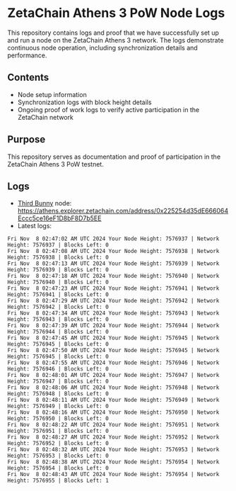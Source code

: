 # ZetaChain Athens 3 PoW Node Logs
This repository contains logs and proof that we have successfully set up and run a node on the ZetaChain Athens 3 network. The logs demonstrate continuous node operation, including synchronization details and performance.

## Contents
- Node setup information
- Synchronization logs with block height details
- Ongoing proof of work logs to verify active participation in the ZetaChain network

## Purpose
This repository serves as documentation and proof of participation in the ZetaChain Athens 3 PoW testnet.

## Logs

- [Third Bunny](https://thirdbunny.xyz/) node: https://athens.explorer.zetachain.com/address/0x225254d35dE666064Eccc5ce16eF1D8bF8D7b5EE
- Latest logs:
```
Fri Nov  8 02:47:02 AM UTC 2024 Your Node Height: 7576937 | Network Height: 7576937 | Blocks Left: 0
Fri Nov  8 02:47:08 AM UTC 2024 Your Node Height: 7576938 | Network Height: 7576938 | Blocks Left: 0
Fri Nov  8 02:47:13 AM UTC 2024 Your Node Height: 7576939 | Network Height: 7576939 | Blocks Left: 0
Fri Nov  8 02:47:18 AM UTC 2024 Your Node Height: 7576940 | Network Height: 7576940 | Blocks Left: 0
Fri Nov  8 02:47:23 AM UTC 2024 Your Node Height: 7576941 | Network Height: 7576941 | Blocks Left: 0
Fri Nov  8 02:47:29 AM UTC 2024 Your Node Height: 7576942 | Network Height: 7576942 | Blocks Left: 0
Fri Nov  8 02:47:34 AM UTC 2024 Your Node Height: 7576943 | Network Height: 7576943 | Blocks Left: 0
Fri Nov  8 02:47:39 AM UTC 2024 Your Node Height: 7576944 | Network Height: 7576944 | Blocks Left: 0
Fri Nov  8 02:47:45 AM UTC 2024 Your Node Height: 7576945 | Network Height: 7576945 | Blocks Left: 0
Fri Nov  8 02:47:50 AM UTC 2024 Your Node Height: 7576945 | Network Height: 7576945 | Blocks Left: 0
Fri Nov  8 02:47:55 AM UTC 2024 Your Node Height: 7576946 | Network Height: 7576946 | Blocks Left: 0
Fri Nov  8 02:48:01 AM UTC 2024 Your Node Height: 7576947 | Network Height: 7576947 | Blocks Left: 0
Fri Nov  8 02:48:06 AM UTC 2024 Your Node Height: 7576948 | Network Height: 7576948 | Blocks Left: 0
Fri Nov  8 02:48:11 AM UTC 2024 Your Node Height: 7576949 | Network Height: 7576949 | Blocks Left: 0
Fri Nov  8 02:48:16 AM UTC 2024 Your Node Height: 7576950 | Network Height: 7576950 | Blocks Left: 0
Fri Nov  8 02:48:22 AM UTC 2024 Your Node Height: 7576951 | Network Height: 7576951 | Blocks Left: 0
Fri Nov  8 02:48:27 AM UTC 2024 Your Node Height: 7576952 | Network Height: 7576952 | Blocks Left: 0
Fri Nov  8 02:48:32 AM UTC 2024 Your Node Height: 7576953 | Network Height: 7576953 | Blocks Left: 0
Fri Nov  8 02:48:38 AM UTC 2024 Your Node Height: 7576954 | Network Height: 7576954 | Blocks Left: 0
Fri Nov  8 02:48:43 AM UTC 2024 Your Node Height: 7576954 | Network Height: 7576955 | Blocks Left: 1
```
